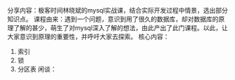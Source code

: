 分享内容：极客时间林晓斌的mysql实战课，结合实际开发过程中情景，选出部分知识点。
课程由来：遇到一个问题，意识到用了很久的数据库，却对数据库的原理了解的甚少，萌生了对mysql深入了解的想法，由此产出了此门课程。以此，让大家意识到原理的重要性，并呼吁大家去探索。
核心内容：
1. 索引
2. 锁
3. 分区表
闲谈：
